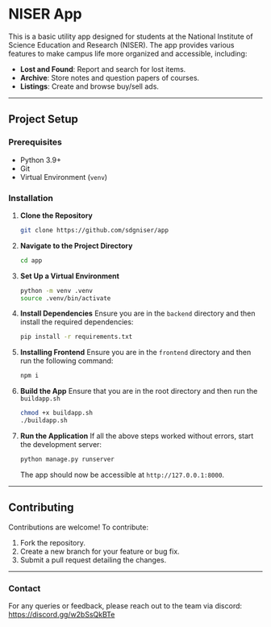 # NISER App

This is a basic utility app designed for students at the National Institute of Science Education and Research (NISER). The app provides various features to make campus life more organized and accessible, including:

- **Lost and Found**: Report and search for lost items.
- **Archive**: Store notes and question papers of courses.
- **Listings**: Create and browse buy/sell ads.

---

## Project Setup

### Prerequisites
- Python 3.9+ 
- Git
- Virtual Environment (`venv`)

### Installation

1. **Clone the Repository**
   ```bash
   git clone https://github.com/sdgniser/app
   ```

2. **Navigate to the Project Directory**
   ```bash
   cd app
   ```

3. **Set Up a Virtual Environment**
   ```bash
   python -m venv .venv
   source .venv/bin/activate
   ```

4. **Install Dependencies**
   Ensure you are in the `backend` directory and then install the required dependencies:

   ```bash
   pip install -r requirements.txt
   ```

5. **Installing Frontend**
   Ensure you are in the `frontend` directory and then run the following command:

   ```bash
   npm i
   ```

6. **Build the App**
   Ensure that you are in the root directory and then run the `buildapp.sh`

   ```bash
   chmod +x buildapp.sh
   ./buildapp.sh
   ```

7. **Run the Application**
   If all the above steps worked without errors, start the development server:

   ```bash
   python manage.py runserver
   ```

   The app should now be accessible at `http://127.0.0.1:8000`.

---

## Contributing
Contributions are welcome! To contribute:
1. Fork the repository.
2. Create a new branch for your feature or bug fix.
3. Submit a pull request detailing the changes.

---

### Contact
For any queries or feedback, please reach out to the team via discord: https://discord.gg/w2bSsQkBTe

